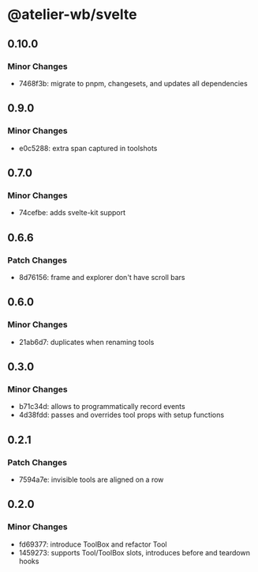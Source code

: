 # @atelier-wb/svelte

## 0.10.0

### Minor Changes

- 7468f3b: migrate to pnpm, changesets, and updates all dependencies

## 0.9.0

### Minor Changes

- e0c5288: extra span captured in toolshots

## 0.7.0

### Minor Changes

- 74cefbe: adds svelte-kit support

## 0.6.6

### Patch Changes

- 8d76156: frame and explorer don't have scroll bars

## 0.6.0

### Minor Changes

- 21ab6d7: duplicates when renaming tools

## 0.3.0

### Minor Changes

- b71c34d: allows to programmatically record events
- 4d38fdd: passes and overrides tool props with setup functions

## 0.2.1

### Patch Changes

- 7594a7e: invisible tools are aligned on a row

## 0.2.0

### Minor Changes

- fd69377: introduce ToolBox and refactor Tool
- 1459273: supports Tool/ToolBox slots, introduces before and teardown hooks
